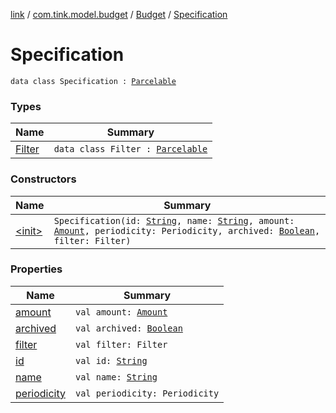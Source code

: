 [link](../../../index.md) / [com.tink.model.budget](../../index.md) / [Budget](../index.md) / [Specification](./index.md)

# Specification

`data class Specification : `[`Parcelable`](https://developer.android.com/reference/android/os/Parcelable.html)

### Types

| Name | Summary |
|---|---|
| [Filter](-filter/index.md) | `data class Filter : `[`Parcelable`](https://developer.android.com/reference/android/os/Parcelable.html) |

### Constructors

| Name | Summary |
|---|---|
| [&lt;init&gt;](-init-.md) | `Specification(id: `[`String`](https://kotlinlang.org/api/latest/jvm/stdlib/kotlin/-string/index.html)`, name: `[`String`](https://kotlinlang.org/api/latest/jvm/stdlib/kotlin/-string/index.html)`, amount: `[`Amount`](../../../com.tink.model.misc/-amount/index.md)`, periodicity: Periodicity, archived: `[`Boolean`](https://kotlinlang.org/api/latest/jvm/stdlib/kotlin/-boolean/index.html)`, filter: Filter)` |

### Properties

| Name | Summary |
|---|---|
| [amount](amount.md) | `val amount: `[`Amount`](../../../com.tink.model.misc/-amount/index.md) |
| [archived](archived.md) | `val archived: `[`Boolean`](https://kotlinlang.org/api/latest/jvm/stdlib/kotlin/-boolean/index.html) |
| [filter](filter.md) | `val filter: Filter` |
| [id](id.md) | `val id: `[`String`](https://kotlinlang.org/api/latest/jvm/stdlib/kotlin/-string/index.html) |
| [name](name.md) | `val name: `[`String`](https://kotlinlang.org/api/latest/jvm/stdlib/kotlin/-string/index.html) |
| [periodicity](periodicity.md) | `val periodicity: Periodicity` |
